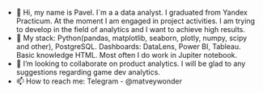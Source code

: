 - 👋 Hi, my name is Pavel. I`m a a data analyst. I graduated from Yandex Practicum. At the moment I am engaged in project activities. I am trying to develop in the field of analytics and I want to achieve high results.
- 🌱 My stack: Python(pandas, matplotlib, seaborn, plotly, numpy, scipy and other), PostgreSQL. Dashboards: DataLens, Power BI, Tableau. Basic knowledge HTML. Most often I do work in Jupiter notebook.
- 💞️ I’m looking to collaborate on product analytics. I will be glad to any suggestions regarding game dev analytics.
- 📫 How to reach me: Telegram - @matveywonder 

<!---
matveywonder/matveywonder is a ✨ special ✨ repository because its `README.md` (this file) appears on your GitHub profile.
You can click the Preview link to take a look at your changes.
--->
